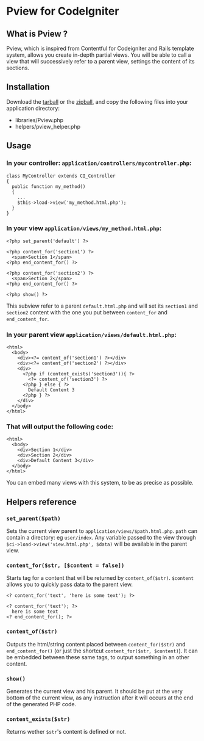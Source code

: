 Pview for CodeIgniter
=====================
What is Pview ?
---------------

Pview, which is inspired from Contentful for Codeigniter and Rails template system, allows you create in-depth partial views.
You will be able to call a view that will successively refer to a parent view, settings the content of its sections.

Installation
------------

Download the [tarball][1] or the [zipball][2], and copy the following files into your application directory:
   * libraries/Pview.php
   * helpers/pview\_helper.php

Usage
-----

### In your controller: `application/controllers/mycontroller.php`:

    class MyController extends CI_Controller
    {
      public function my_method()
      {
        ...
        $this->load->view('my_method.html.php');
      }
    }

### In your view `application/views/my_method.html.php`:

    <?php set_parent('default') ?>
    
    <?php content_for('section1') ?>
      <span>Section 1</span>
    <?php end_content_for() ?>
    
    <?php content_for('section2') ?>
      <span>Section 2</span>
    <?php end_content_for() ?>
    
    <?php show() ?>

  This subview refer to a parent `default.html.php` and will set its `section1` and `section2` content with the one you put between `content_for` and `end_content_for`.

### In your parent view `application/views/default.html.php`:

    <html>
      <body>
        <div><?= content_of('section1') ?></div>
        <div><?= content_of('section2') ?></div>
        <div>
          <?php if (content_exists('section3')){ ?>
            <?= content_of('section3') ?>
          <?php } else { ?>
            Default Content 3
          <?php } ?>
        </div>            
      </body>
    </html>

### That will output the following code:

    <html>
      <body>
        <div>Section 1</div>
        <div>Section 2</div>
        <div>Default Content 3</div>
      </body>
    </html>

You can embed many views with this system, to be as precise as possible.

Helpers reference
----------------

### `set_parent($path)`

Sets the current view parent to `application/views/$path.html.php`. `path` can contain a directory: eg `user/index`.
Any variable passed to the view through `$ci->load->view('view.html.php', $data)` will be available in the parent view.

### `content_for($str, [$content = false])`

Starts tag for a content that will be returned by `content_of($str)`.
`$content` allows you to quickly pass data to the parent view.

    <? content_for('text', 'here is some text'); ?>

    <? content_for('text'); ?>
      here is some text
    <? end_content_for(); ?>

### `content_of($str)`

Outputs the html/string content placed between `content_for($str)` and `end_content_for()` (or just the shortcut `content_for($str, $content)`).
It can be embedded between these same tags, to output something in an other content.

### `show()`

Generates the current view and his parent. It should be put at the very bottom of the current view, as any instruction after it will occurs at the end of the generated PHP code.

### `content_exists($str)`

Returns wether `$str`'s content is defined or not.

[1]: https://github.com/ldiqual/codeigniter-pview/tarball/master
[2]: https://github.com/ldiqual/codeigniter-pveiw/zipball/master
